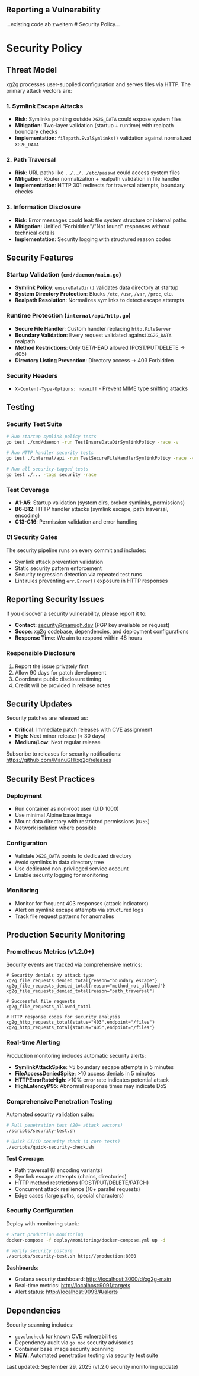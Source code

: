 ## Reporting a Vulnerability
...existing code ab zweitem # Security Policy...
# Security Policy

## Threat Model

xg2g processes user-supplied configuration and serves files via HTTP. The primary attack vectors are:

### 1. Symlink Escape Attacks

- **Risk**: Symlinks pointing outside `XG2G_DATA` could expose system files
- **Mitigation**: Two-layer validation (startup + runtime) with realpath boundary checks
- **Implementation**: `filepath.EvalSymlinks()` validation against normalized `XG2G_DATA`

### 2. Path Traversal

- **Risk**: URL paths like `../../../etc/passwd` could access system files  
- **Mitigation**: Router normalization + realpath validation in file handler
- **Implementation**: HTTP 301 redirects for traversal attempts, boundary checks

### 3. Information Disclosure

- **Risk**: Error messages could leak file system structure or internal paths
- **Mitigation**: Unified "Forbidden"/"Not found" responses without technical details
- **Implementation**: Security logging with structured reason codes

## Security Features

### Startup Validation (`cmd/daemon/main.go`)

- **Symlink Policy**: `ensureDataDir()` validates data directory at startup
- **System Directory Protection**: Blocks `/etc`, `/usr`, `/var`, `/proc`, etc.
- **Realpath Resolution**: Normalizes symlinks to detect escape attempts

### Runtime Protection (`internal/api/http.go`)

- **Secure File Handler**: Custom handler replacing `http.FileServer`
- **Boundary Validation**: Every request validated against `XG2G_DATA` realpath
- **Method Restrictions**: Only GET/HEAD allowed (POST/PUT/DELETE → 405)
- **Directory Listing Prevention**: Directory access → 403 Forbidden

### Security Headers

- `X-Content-Type-Options: nosniff` - Prevent MIME type sniffing attacks

## Testing

### Security Test Suite

```bash
# Run startup symlink policy tests
go test ./cmd/daemon -run TestEnsureDataDirSymlinkPolicy -race -v

# Run HTTP handler security tests  
go test ./internal/api -run TestSecureFileHandlerSymlinkPolicy -race -v

# Run all security-tagged tests
go test ./... -tags security -race
```

### Test Coverage

- **A1-A5**: Startup validation (system dirs, broken symlinks, permissions)
- **B6-B12**: HTTP handler attacks (symlink escape, path traversal, encoding)
- **C13-C16**: Permission validation and error handling

### CI Security Gates

The security pipeline runs on every commit and includes:

- Symlink attack prevention validation
- Static security pattern enforcement  
- Security regression detection via repeated test runs
- Lint rules preventing `err.Error()` exposure in HTTP responses

## Reporting Security Issues

If you discover a security vulnerability, please report it to:

- **Contact**: security@manugh.dev (PGP key available on request)
- **Scope**: xg2g codebase, dependencies, and deployment configurations
- **Response Time**: We aim to respond within 48 hours

### Responsible Disclosure

1. Report the issue privately first
2. Allow 90 days for patch development  
3. Coordinate public disclosure timing
4. Credit will be provided in release notes

## Security Updates

Security patches are released as:

- **Critical**: Immediate patch releases with CVE assignment
- **High**: Next minor release (< 30 days)  
- **Medium/Low**: Next regular release

Subscribe to releases for security notifications: <https://github.com/ManuGH/xg2g/releases>

## Security Best Practices

### Deployment

- Run container as non-root user (UID 1000)
- Use minimal Alpine base image
- Mount data directory with restricted permissions (`0755`)
- Network isolation where possible

### Configuration  

- Validate `XG2G_DATA` points to dedicated directory
- Avoid symlinks in data directory tree
- Use dedicated non-privileged service account
- Enable security logging for monitoring

### Monitoring

- Monitor for frequent 403 responses (attack indicators)
- Alert on symlink escape attempts via structured logs
- Track file request patterns for anomalies

## Production Security Monitoring

### Prometheus Metrics (v1.2.0+)

Security events are tracked via comprehensive metrics:

```prometheus
# Security denials by attack type
xg2g_file_requests_denied_total{reason="boundary_escape"} 
xg2g_file_requests_denied_total{reason="method_not_allowed"}
xg2g_file_requests_denied_total{reason="path_traversal"}

# Successful file requests
xg2g_file_requests_allowed_total

# HTTP response codes for security analysis
xg2g_http_requests_total{status="403",endpoint="/files"}
xg2g_http_requests_total{status="405",endpoint="/files"}
```

### Real-time Alerting

Production monitoring includes automatic security alerts:

- **SymlinkAttackSpike**: >5 boundary escape attempts in 5 minutes
- **FileAccessDeniedSpike**: >10 access denials in 5 minutes  
- **HTTPErrorRateHigh**: >10% error rate indicates potential attack
- **HighLatencyP95**: Abnormal response times may indicate DoS

### Comprehensive Penetration Testing

Automated security validation suite:

```bash
# Full penetration test (20+ attack vectors)
./scripts/security-test.sh

# Quick CI/CD security check (4 core tests)
./scripts/quick-security-check.sh
```

**Test Coverage**:

- Path traversal (8 encoding variants)
- Symlink escape attempts (chains, directories)  
- HTTP method restrictions (POST/PUT/DELETE/PATCH)
- Concurrent attack resilience (10+ parallel requests)
- Edge cases (large paths, special characters)

### Security Configuration

Deploy with monitoring stack:

```bash
# Start production monitoring
docker-compose -f deploy/monitoring/docker-compose.yml up -d

# Verify security posture
./scripts/security-test.sh http://production:8080
```

**Dashboards**:

- Grafana security dashboard: <http://localhost:3000/d/xg2g-main>
- Real-time metrics: <http://localhost:9091/targets>
- Alert status: <http://localhost:9093/#/alerts>

## Dependencies

Security scanning includes:

- `govulncheck` for known CVE vulnerabilities
- Dependency audit via `go mod` security advisories
- Container base image security scanning
- **NEW**: Automated penetration testing via security test suite

Last updated: September 29, 2025 (v1.2.0 security monitoring update)
